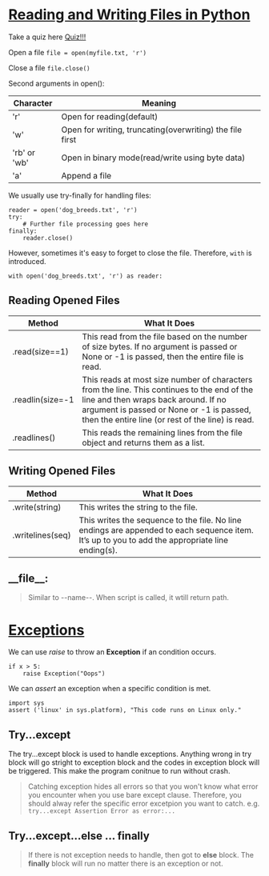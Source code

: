 # [Reading and Writing Files in Python](https://realpython.com/read-write-files-python/)
Take a quiz here [Quiz!!!](https://realpython.com/quizzes/read-write-files-python/)

Open a file
```file = open(myfile.txt, 'r')```

Close a file
```file.close()```

Second arguments in open():

|Character|Meaning|
|---------|-------|
|'r'|Open for reading(default)|
|'w'|Open for writing, truncating(overwriting) the file first|
|'rb' or 'wb'|Open in binary mode(read/write using byte data)|
|'a'|Append a file|

We usually use try-finally for handling files:

```
reader = open('dog_breeds.txt', 'r')
try:
    # Further file processing goes here
finally:
    reader.close()
```
However, sometimes it's easy to forget to close the file. Therefore, ```with``` is introduced.

```
with open('dog_breeds.txt', 'r') as reader:
```

## Reading Opened Files
|Method|What It Does|
|---|---|
|.read(size==1)|This read from the file based on the number of size bytes. If no argument is passed or None or -1 is passed, then the entire file is read.|
|.readlin(size=-1|This reads at most size number of characters from the line. This continues to the end of the line and then wraps back around. If no argument is passed or None or -1 is passed, then the entire line (or rest of the line) is read.|
|.readlines()|This reads the remaining lines from the file object and returns them as a list.|

## Writing Opened Files
|Method|What It Does|
|---|---|
|.write(string)|This writes the string to the file.|
|.writelines(seq)|This writes the sequence to the file. No line endings are appended to each sequence item. It’s up to you to add the appropriate line ending(s).|

## \_\_file\_\_:
> Similar to \-\-name\-\-. When script is called, it wtill return path.

# [Exceptions](https://realpython.com/python-exceptions/)

We can use *raise* to throw an **Exception** if an condition occurs. 

```x = 10
if x > 5:
    raise Exception("Oops")
```

We can *assert* an exception when a specific condition is met.

```
import sys
assert ('linux' in sys.platform), "This code runs on Linux only."
```
## Try...except

The try...except block is used to handle exceptions. Anything wrong in try block will go stright to exception block and the codes in exception block will be triggered. This make the program conitnue to run without crash.
> Catching exception hides all errors so that you won't know what error you encounter when you use bare except clause. Therefore, you should alway refer the specific error excetpion you want to catch. e.g. ```try...except Assertion Error as error:...```

## Try...except...else ... finally
> If there is not exception needs to handle, then got to **else** block. The **finally** block will run no matter there is an exception or not.
